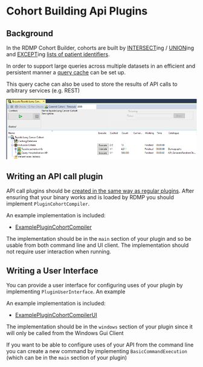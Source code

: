 # Cohort Building Api Plugins

## Background

In the RDMP Cohort Builder, cohorts are built by [INTERSECT]ing / [UNION]ing and [EXCEPT]ing [lists of patient identifiers](./FAQ.md#cohort-builder-overview).

In order to support large queries across multiple datasets in an efficient and persistent manner a [query cache](./../../Rdmp.Core/CohortCreation#query-caching) can be set up.

This query cache can also be used to store the results of API calls to arbitrary services (e.g. REST)

![Cohort Building Tree with an Api point in it](./Images/CohortBuildingApiPlugins/CohortBuildingApiPluginsExample.png)

## Writing an API call plugin

API call plugins should be [created in the same way as regular plugins](./PluginWriting.md).  After ensuring that your binary works and is loaded by RDMP you should implement `PluginCohortCompiler`.

An example implementation is included:

- [ExamplePluginCohortCompiler](../../Rdmp.Core/CohortCreation/Execution/ExamplePluginCohortCompiler.cs)

The implementation should be in the `main` section of your plugin and so be usable from both command line and UI client.  The implementation should not require user interaction when running.

## Writing a User Interface

You can provide a user interface for configuring uses of your plugin by implementing `PluginUserInterface`.  An example

An example implementation is included:

- [ExamplePluginCohortCompilerUI](../../Rdmp.UI/PluginChildProvision/ExamplePluginCohortCompilerUI.cs)

The implementation should be in the `windows` section of your plugin since it will only be called from the Windows Gui Client

If you want to be able to configure uses of your API from the command line you can create a new command by implementing `BasicCommandExecution` (which can be in the `main` section of your plugin)

[UNION]: ./Glossary.md#UNION
[EXCEPT]: ./Glossary.md#EXCEPT
[INTERSECT]: ./Glossary.md#INTERSECT